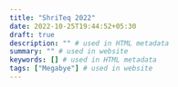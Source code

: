 ```yaml
---
title: "ShriTeq 2022"
date: 2022-10-25T19:44:52+05:30
draft: true
description: "" # used in HTML metadata
summary: "" # used in website
keywords: [] # used in HTML metadata
tags: ["Megabye"] # used in website
---
```


